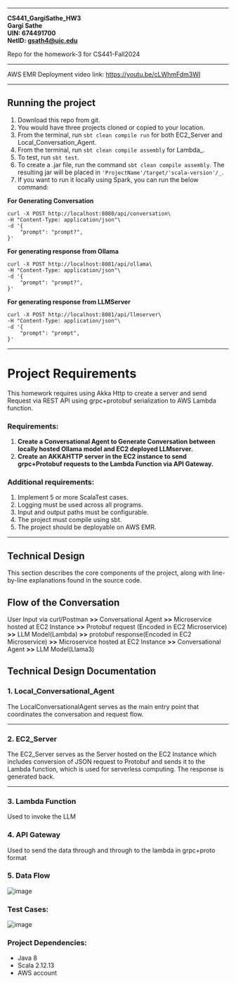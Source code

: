 * * * * *

**CS441_GargiSathe_HW3**\
**Gargi Sathe**\
**UIN: 674491700**\
**NetID: <gsath4@uic.edu>**

Repo for the homework-3 for CS441-Fall2024

* * * * *

AWS EMR Deployment video link: https://youtu.be/cLWhmFdm3WI

* * * * *

Running the project
-------------------

1.  Download this repo from git.
2.  You would have three projects cloned or copied to your location.
3.  From the terminal, run `sbt clean compile run` for both EC2_Server and Local_Conversation_Agent.
4.  From the terminal, run `sbt clean compile assembly` for Lambda_.
5.  To test, run `sbt test`.
6.  To create a .jar file, run the command `sbt clean compile assembly`. The resulting jar will be placed in `'ProjectName'/target/'scala-version'/_`.
7.  If you want to run it locally using Spark, you can run the below command:

**For Generating Conversation**

```
curl -X POST http://localhost:8080/api/conversation\
-H "Content-Type: application/json"\
-d '{
    "prompt": "prompt?",
}'

```

**For generating response from Ollama**

```
curl -X POST http://localhost:8081/api/ollama\
-H "Content-Type: application/json"\
-d '{
    "prompt": "prompt?",
}'

```

**For generating response from LLMServer**

```
curl -X POST http://localhost:8081/api/llmserver\
-H "Content-Type: application/json"\
-d '{
    "prompt": "prompt",
}'

```

* * * * *

Project Requirements
====================

This homework requires using Akka Http to create a server and send Request via REST API using grpc+protobuf serialization to AWS Lambda function.

### Requirements:

1.  **Create a Conversational Agent to Generate Conversation between locally hosted Ollama model and EC2 deployed LLMserver.**
2.  **Create an AKKAHTTP server in the EC2 instance to send grpc+Protobuf requests to the Lambda Function via API Gateway.**

### Additional requirements:

1.  Implement 5 or more ScalaTest cases.
2.  Logging must be used across all programs.
3.  Input and output paths must be configurable.
4.  The project must compile using sbt.
5.  The project should be deployable on AWS EMR.

* * * * *

Technical Design
----------------

This section describes the core components of the project, along with line-by-line explanations found in the source code.

Flow of the Conversation
------------------------

User Input via curl/Postman **>>** Conversational Agent **>>** Microservice hosted at EC2 Instance **>>** Protobuf request (Encoded in EC2 Microservice) **>>** LLM Model(Lambda) **>>** protobuf response(Encoded in EC2 Microservice) **>>** Microservice hosted at EC2 Instance **>>** Conversational Agent **>>** LLM Model(Llama3)

Technical Design Documentation
------------------------------

### 1\. Local_Conversational_Agent

The LocalConversationalAgent serves as the main entry point that coordinates the conversation and request flow.

* * * * *

### 2\. EC2_Server

The EC2_Server serves as the Server hosted on the EC2 Instance which includes conversion of JSON request to Protobuf and sends it to the Lambda function, which is used for serverless computing. The response is generated back.

* * * * *

### 3\. Lambda Function

Used to invoke the LLM

### 4\. API Gateway

Used to send the data through and through to the lambda in grpc+proto format

### 5\. Data Flow
![image](https://github.com/user-attachments/assets/2f6faf43-ad42-4b0a-b13e-06e29077a6e2)



### Test Cases:
![image](https://github.com/user-attachments/assets/14bccb78-6db0-4a97-857f-8dcfb435f072)


### Project Dependencies:
- Java 8
- Scala 2.12.13
- AWS account

